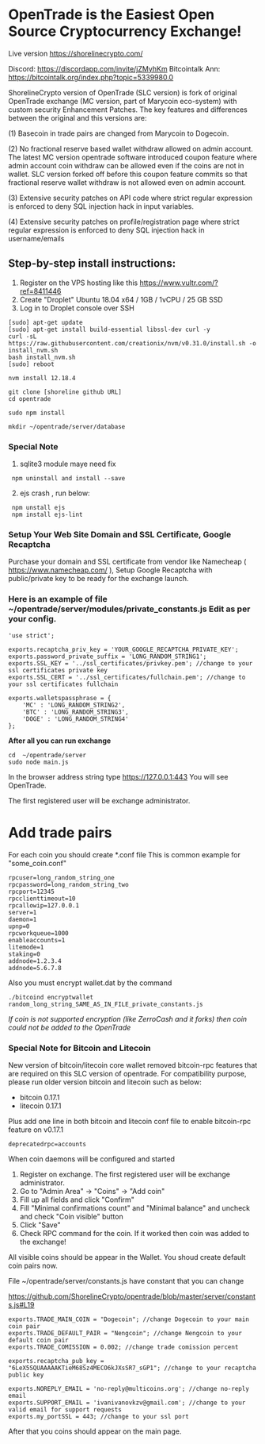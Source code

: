 # OpenTrade is the Easiest Open Source Cryptocurrency Exchange!

Live version https://shorelinecrypto.com/

Discord: https://discordapp.com/invite/jZMyhKm
Bitcointalk Ann: https://bitcointalk.org/index.php?topic=5339980.0

ShorelineCrypto version of OpenTrade (SLC version) is fork of original OpenTrade exchange (MC version, part of Marycoin eco-system)  with custom security Enhancement Patches. The key features and differences between the original and this versions are:

(1) Basecoin in trade pairs are changed from Marycoin to Dogecoin.

(2) No fractional reserve based wallet withdraw allowed on admin account. The latest MC version opentrade software introduced coupon feature where admin account coin withdraw can be allowed even if the coins are not in wallet. SLC version forked off before this coupon feature commits so that fractional reserve wallet withdraw is not allowed even on admin account.

(3) Extensive security patches on API code where strict regular expression is enforced to deny SQL injection hack in input variables.

(4) Extensive security patches on profile/registration page where strict regular expression is enforced to deny SQL injection hack in username/emails


## Step-by-step install instructions:

1. Register on the VPS hosting like this  https://www.vultr.com/?ref=8411446
2. Create "Droplet" Ubuntu 18.04  x64 / 1GB / 1vCPU / 25 GB SSD
3. Log in to Droplet console over SSH

```
[sudo] apt-get update
[sudo] apt-get install build-essential libssl-dev curl -y
curl -sL https://raw.githubusercontent.com/creationix/nvm/v0.31.0/install.sh -o install_nvm.sh
bash install_nvm.sh
[sudo] reboot

nvm install 12.18.4

git clone [shoreline github URL] 
cd opentrade

sudo npm install 

mkdir ~/opentrade/server/database

```

### Special Note
1. sqlite3 module maye need fix
```
 npm uninstall and install --save 
```
2. ejs crash ,  run below:
```
 npm unstall ejs
 npm install ejs-lint
```

### Setup Your Web Site Domain and SSL Certificate, Google Recaptcha

Purchase your domain and SSL certificate from vendor like Namecheap ( https://www.namecheap.com/ ), 
Setup Google Recaptcha with public/private key to be ready for the exchange launch.


### Here is an example of file ~/opentrade/server/modules/private_constants.js Edit as per your config.

```
'use strict';

exports.recaptcha_priv_key = 'YOUR_GOOGLE_RECAPTCHA_PRIVATE_KEY';
exports.password_private_suffix = 'LONG_RANDOM_STRING1';
exports.SSL_KEY = '../ssl_certificates/privkey.pem'; //change to your ssl certificates private key
exports.SSL_CERT = '../ssl_certificates/fullchain.pem'; //change to your ssl certificates fullchain

exports.walletspassphrase = {
    'MC' : 'LONG_RANDOM_STRING2',
    'BTC' : 'LONG_RANDOM_STRING3',
    'DOGE' : 'LONG_RANDOM_STRING4'
};
```

**After all you can run exchange**

```
cd  ~/opentrade/server
sudo node main.js
```

In the browser address string type https://127.0.0.1:443
You will see OpenTrade.

The first registered user will be exchange administrator. 

# Add trade pairs

For each coin you should create *.conf file
This is common example for "some_coin.conf"

```
rpcuser=long_random_string_one
rpcpassword=long_random_string_two
rpcport=12345
rpcclienttimeout=10
rpcallowip=127.0.0.1
server=1
daemon=1
upnp=0
rpcworkqueue=1000
enableaccounts=1
litemode=1
staking=0
addnode=1.2.3.4
addnode=5.6.7.8

```

Also you must encrypt wallet.dat by the command

```
./bitcoind encryptwallet random_long_string_SAME_AS_IN_FILE_private_constants.js

```

*If coin is not supported encryption (like ZerroCash and it forks) then coin could not be added to the OpenTrade*

### Special Note for Bitcoin and Litecoin

New version of bitcoin/litecoin core wallet removed bitcoin-rpc features that are required on this SLC version of opentrade. For compatibility 
purpose, please run older version bitcoin and litecoin such as below:
 * bitcoin 0.17.1
 * litecoin 0.17.1

Plus add one line in both bitcoin and litecoin conf file to enable bitcoin-rpc feature on v0.17.1
```
deprecatedrpc=accounts
```

When coin daemons will be configured and started

1. Register on exchange. The first registered user will be exchange administrator.
2. Go to "Admin Area" -> "Coins" -> "Add coin"
3. Fill up all fields and click "Confirm"
4. Fill "Minimal confirmations count" and "Minimal balance" and uncheck and check "Coin visible" button
5. Click "Save"
6. Check RPC command for the coin. If it worked then coin was added to the exchange!

All visible coins should be appear in the Wallet. You shoud create default coin pairs now.

File ~/opentrade/server/constants.js have constant that you can change

https://github.com/ShorelineCrypto/opentrade/blob/master/server/constants.js#L19

```
exports.TRADE_MAIN_COIN = "Dogecoin"; //change Dogecoin to your main coin pair 
exports.TRADE_DEFAULT_PAIR = "Nengcoin"; //change Nengcoin to your default coin pair 
exports.TRADE_COMISSION = 0.002; //change trade comission percent

exports.recaptcha_pub_key = "6LeX5SQUAAAAAKTieM68Sz4MECO6kJXsSR7_sGP1"; //change to your recaptcha public key

exports.NOREPLY_EMAIL = 'no-reply@multicoins.org'; //change no-reply email 
exports.SUPPORT_EMAIL = 'ivanivanovkzv@gmail.com'; //change to your valid email for support requests 
exports.my_portSSL = 443; //change to your ssl port

```

After that you coins should appear on the main page.


